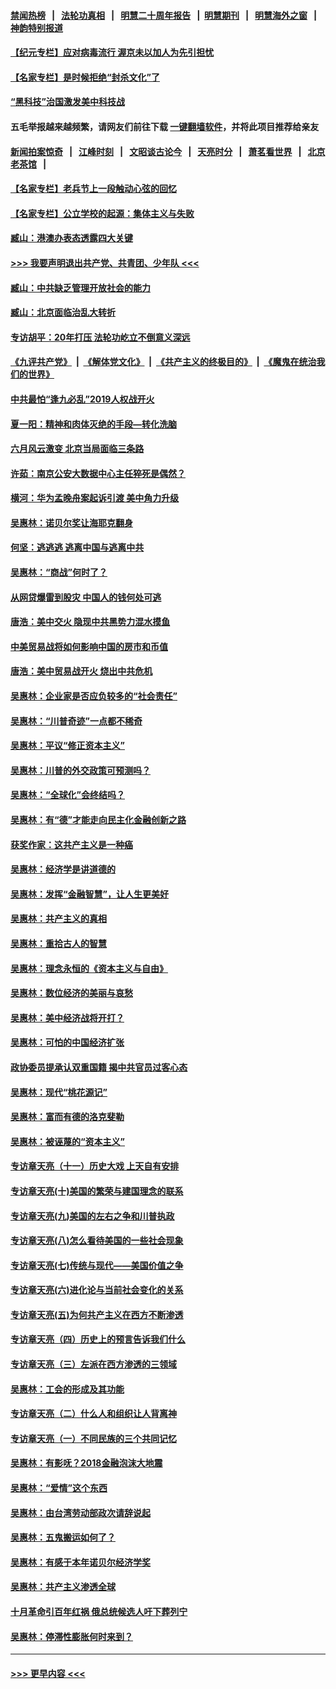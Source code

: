 #### [禁闻热榜](热点新闻.md?=0)  &nbsp;&nbsp;|&nbsp;&nbsp; [法轮功真相](https://github.com/gfw-breaker/truth/blob/master/README.md?=0) &nbsp;&nbsp;|&nbsp;&nbsp; [明慧二十周年报告](https://github.com/gfw-breaker/mh-reports/blob/master/README.md?=0) &nbsp;&nbsp;|&nbsp;&nbsp;[明慧期刊](https://github.com/gfw-breaker/mh-qikan) &nbsp;&nbsp;|&nbsp;&nbsp; [明慧海外之窗](https://github.com/gfw-breaker/mh-news/blob/master/README.md?=0) &nbsp;&nbsp;|&nbsp;&nbsp; [神韵特别报道](https://github.com/gfw-breaker/mh-news/blob/master/shenyun.md?=0)
#### [【纪元专栏】应对病毒流行 渥京未以加人为先引担忧](../pages/nsc423/n11875714.md?t=03131003) 
#### [【名家专栏】是时候拒绝“封杀文化”了](../pages/nsc423/n11814093.md?t=03131003) 
#### [“黑科技”治国激发美中科技战](../pages/nsc423/n11638056.md?t=03131003) 
#### 五毛举报越来越频繁，请网友们前往下载 [一键翻墙软件](https://github.com/gfw-breaker/ssr-accounts)，并将此项目推荐给亲友
#### [新闻拍案惊奇](https://github.com/gfw-breaker/banned-news/blob/master/pages/link4.md) &nbsp;&nbsp;|&nbsp;&nbsp; [江峰时刻](https://github.com/gfw-breaker/banned-news/blob/master/pages/link4.md) &nbsp;&nbsp;|&nbsp;&nbsp; [文昭谈古论今](https://github.com/gfw-breaker/banned-news/blob/master/pages/link4.md) &nbsp;&nbsp;|&nbsp;&nbsp; [天亮时分](https://github.com/gfw-breaker/banned-news/blob/master/pages/link4.md) &nbsp;&nbsp;|&nbsp;&nbsp; [萧茗看世界](https://github.com/gfw-breaker/banned-news/blob/master/pages/link4.md) &nbsp;&nbsp;|&nbsp;&nbsp; [北京老茶馆](https://github.com/gfw-breaker/banned-news/blob/master/pages/link4.md) &nbsp;&nbsp;|&nbsp;&nbsp; 
#### [【名家专栏】老兵节上一段触动心弦的回忆](../pages/nsc423/n11646016.md?t=03131003) 
#### [【名家专栏】公立学校的起源：集体主义与失败](../pages/nsc423/n11601833.md?t=03131003) 
#### [臧山：港澳办表态透露四大关键](../pages/nsc423/n11421628.md?t=03131003) 
#### [>>> 我要声明退出共产党、共青团、少年队 <<<](https://github.com/begood0513/goodnews/blob/master/quit/letter.md) 
#### [臧山：中共缺乏管理开放社会的能力](../pages/nsc423/n11407457.md?t=03131003) 
#### [臧山：北京面临治乱大转折](../pages/nsc423/n11406895.md?t=03131003) 
#### [专访胡平：20年打压 法轮功屹立不倒意义深远](../pages/nsc423/n11398800.md?t=03131003) 
#### [《九评共产党》](https://github.com/begood0513/9ping.md/blob/master/README.md) &nbsp;|&nbsp; [《解体党文化》](../../../../jtdwh.md/blob/master/README.md)  &nbsp;|&nbsp; [《共产主义的终极目的》](../../../../gczydzjmd.md/blob/master/README.md) &nbsp;|&nbsp; [《魔鬼在统治我们的世界》](../../../../mgztzwmdsj.md/blob/master/README.md) 
#### [中共最怕“逢九必乱”2019人权战开火](../pages/nsc423/n11385248.md?t=03131003) 
#### [夏一阳：精神和肉体灭绝的手段—转化洗脑](../pages/nsc423/n11368250.md?t=03131003) 
#### [六月风云激变 北京当局面临三条路](../pages/nsc423/n11313668.md?t=03131003) 
#### [许茹：南京公安大数据中心主任猝死是偶然？](../pages/nsc423/n11064744.md?t=03131003) 
#### [横河：华为孟晚舟案起诉引渡 美中角力升级](../pages/nsc423/n11027230.md?t=03131003) 
#### [吴惠林：诺贝尔奖让海耶克翻身](../pages/nsc423/n10890049.md?t=03131003) 
#### [何坚：逃逃逃 逃离中国与逃离中共](../pages/nsc423/n10592891.md?t=03131003) 
#### [吴惠林：“商战”何时了？](../pages/nsc423/n10573558.md?t=03131003) 
#### [从网贷爆雷到股灾 中国人的钱何处可逃](../pages/nsc423/n10572800.md?t=03131003) 
#### [唐浩：美中交火 隐现中共黑势力混水摸鱼](../pages/nsc423/n10544040.md?t=03131003) 
#### [中美贸易战将如何影响中国的房市和币值](../pages/nsc423/n10543697.md?t=03131003) 
#### [唐浩：美中贸易战开火 烧出中共危机](../pages/nsc423/n10540126.md?t=03131003) 
#### [吴惠林：企业家是否应负较多的“社会责任”](../pages/nsc423/n10535022.md?t=03131003) 
#### [吴惠林：“川普奇迹”一点都不稀奇](../pages/nsc423/n10512808.md?t=03131003) 
#### [吴惠林：平议“修正资本主义”](../pages/nsc423/n10495724.md?t=03131003) 
#### [吴惠林：川普的外交政策可预测吗？](../pages/nsc423/n10462387.md?t=03131003) 
#### [吴惠林：“全球化”会终结吗？](../pages/nsc423/n10452838.md?t=03131003) 
#### [吴惠林：有“德”才能走向民主化金融创新之路](../pages/nsc423/n10432292.md?t=03131003) 
#### [获奖作家：这共产主义是一种癌](../pages/nsc423/n10431541.md?t=03131003) 
#### [吴惠林：经济学是讲道德的](../pages/nsc423/n10398014.md?t=03131003) 
#### [吴惠林：发挥“金融智慧”，让人生更美好](../pages/nsc423/n10375019.md?t=03131003) 
#### [吴惠林：共产主义的真相](../pages/nsc423/n10351394.md?t=03131003) 
#### [吴惠林：重拾古人的智慧](../pages/nsc423/n10337691.md?t=03131003) 
#### [吴惠林：理念永恒的《资本主义与自由》](../pages/nsc423/n10316274.md?t=03131003) 
#### [吴惠林：数位经济的美丽与哀愁](../pages/nsc423/n10292946.md?t=03131003) 
#### [吴惠林：美中经济战将开打？](../pages/nsc423/n10258825.md?t=03131003) 
#### [吴惠林：可怕的中国经济扩张](../pages/nsc423/n10219147.md?t=03131003) 
#### [政协委员提承认双重国籍 揭中共官员过客心态](../pages/nsc423/n10208809.md?t=03131003) 
#### [吴惠林：现代“桃花源记”](../pages/nsc423/n10185234.md?t=03131003) 
#### [吴惠林：富而有德的洛克斐勒](../pages/nsc423/n10142264.md?t=03131003) 
#### [吴惠林：被诬蔑的“资本主义”](../pages/nsc423/n10124816.md?t=03131003) 
#### [专访章天亮（十一）历史大戏 上天自有安排](../pages/nsc423/n10094905.md?t=03131003) 
#### [专访章天亮(十)美国的繁荣与建国理念的联系](../pages/nsc423/n10094899.md?t=03131003) 
#### [专访章天亮(九)美国的左右之争和川普执政](../pages/nsc423/n10094889.md?t=03131003) 
#### [专访章天亮(八)怎么看待美国的一些社会现象](../pages/nsc423/n10094857.md?t=03131003) 
#### [专访章天亮(七)传统与现代——美国价值之争](../pages/nsc423/n10093140.md?t=03131003) 
#### [专访章天亮(六)进化论与当前社会变化的关系](../pages/nsc423/n10092036.md?t=03131003) 
#### [专访章天亮(五)为何共产主义在西方不断渗透](../pages/nsc423/n10083620.md?t=03131003) 
#### [专访章天亮（四）历史上的预言告诉我们什么](../pages/nsc423/n10083606.md?t=03131003) 
#### [专访章天亮（三）左派在西方渗透的三领域](../pages/nsc423/n10081115.md?t=03131003) 
#### [吴惠林：工会的形成及其功能](../pages/nsc423/n10080633.md?t=03131003) 
#### [专访章天亮（二）什么人和组织让人背离神](../pages/nsc423/n10076637.md?t=03131003) 
#### [专访章天亮（一）不同民族的三个共同记忆](../pages/nsc423/n10074188.md?t=03131003) 
#### [吴惠林：有影呒？2018金融泡沫大地震](../pages/nsc423/n10040534.md?t=03131003) 
#### [吴惠林：“爱情”这个东西](../pages/nsc423/n10019423.md?t=03131003) 
#### [吴惠林：由台湾劳动部政次请辞说起](../pages/nsc423/n9979679.md?t=03131003) 
#### [吴惠林：五鬼搬运如何了？](../pages/nsc423/n9925338.md?t=03131003) 
#### [吴惠林：有感于本年诺贝尔经济学奖](../pages/nsc423/n9871883.md?t=03131003) 
#### [吴惠林：共产主义渗透全球](../pages/nsc423/n9812748.md?t=03131003) 
#### [十月革命引百年红祸 俄总统候选人吁下葬列宁](../pages/nsc423/n9810182.md?t=03131003) 
#### [吴惠林：停滞性膨胀何时来到？](../pages/nsc423/n9764136.md?t=03131003) 

----
#### [ >>> 更早内容 <<< ](../indexes/nsc423-earlier.md)
